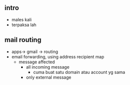 ## intro
- males kali
- terpaksa lah

## mail routing
- apps-> gmail -> routing
- email forwarding, using address recipient map
    - message affected
        - all incoming message
            - cuma buat satu domain atau account yg sama
        - only external message